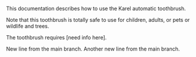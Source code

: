This documentation describes how to use the Karel automatic toothbrush.


Note that this toothbrush is totally safe to use for children, adults, or pets or wildlife and trees.

The toothbrush requires [need info here].

New line from the main branch.
Another new line from the main branch.